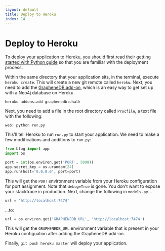 ```yaml
---
layout: default
title: Deploy to Heroku
index: 14
---
```


# Deploy to Heroku

To deploy your application to Heroku, you should first read their [getting started with Python guide](https://devcenter.heroku.com/articles/getting-started-with-python#introduction) so that you are familiar with the deployment process.

Within the same directory that your application sits, in the terminal, execute `heroku create`. This will create a new git remote called `heroku`. Next, you need to add the [GrapheneDB add-on](https://devcenter.heroku.com/articles/graphenedb), which is an easy way to get set up with a Neo4j database on Heroku.

```
heroku addons:add graphenedb:chalk
```

Next, you need to add a file in the root directory called `Procfile`, a text file with the following:

```
web: python run.py
```

This'll tell Heroku to run `run.py` to start your application. We need to make a few modifications and additions to `run.py`:

```python
from blog import app
import os

port = int(os.environ.get('PORT', 5000))
app.secret_key = os.urandom(24)
app.run(host='0.0.0.0', port=port)
```

This will get the `PORT` environment variable from your Heroku configuration for port assignment. Note that `debug=True` is gone. You don't want to expose your stacktrace in production. Next, change the following in `models.py`...

```python
url = 'http://localhost:7474'
```

...to:

```python
url = os.environ.get('GRAPHENEDB_URL', 'http://localhost:7474')
```

This will get the `GRAPHENEDB_URL` environment variable that is present in your Heroku configuation after adding the GrapheneDB add-on.

Finally, `git push heroku master` will deploy your application.
